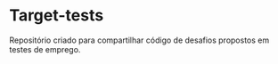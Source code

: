 # Target-tests
Repositório criado para compartilhar código de desafios propostos em testes de emprego.
